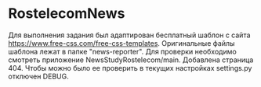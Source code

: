 # RostelecomNews
Для выполнения задания был адаптирован бесплатный шаблон с сайта https://www.free-css.com/free-css-templates. Оригинальные файлы шаблона лежат в папке "news-reporter".
Для проверки необходимо смотреть приложение NewsStudyRostelecom/main.
Добавлена страница 404. Чтобы можно было ее проверить в текущих настройках settings.py отключен DEBUG.
